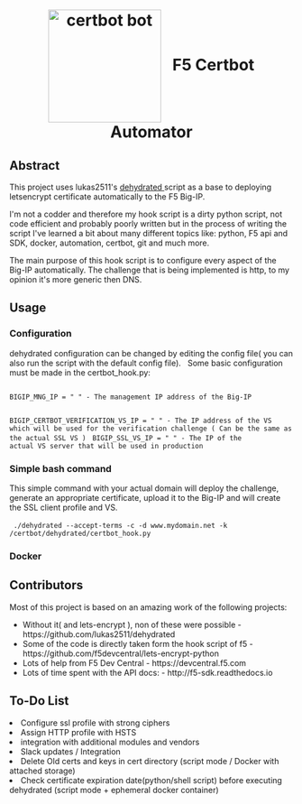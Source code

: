 <h1> <div style="text-align:center"><a target="_blank" href="https://certbot.eff.org/">
<img src="https://certbot.eff.org/images/certbot-logo-1A.svg" alt="certbot bot" width="200px" height="200px" align="center" style="max-width:100%;"></a>
&nbsp;&nbsp;F5 Certbot Automator</div>
</h1>
<h2> Abstract </h2>
<p>
This project uses lukas2511's <a target="_blank" href="https://github.com/lukas2511/dehydrated"> dehydrated </a> script
as a base to deploying letsencrypt certificate automatically to the F5 Big-IP.

I'm not a codder and therefore my hook script is a dirty python script, not code efficient and probably poorly written but in the process of writing the script I've learned a bit about many different topics like: python, F5 api and SDK, docker, automation, certbot, git and much more.

The main purpose of this hook script is to configure every aspect of the Big-IP automatically.
The challenge that is being implemented is http, to my opinion it's more generic then DNS.
</p>

<h2>Usage</h2>
<h3>Configuration</h3>
<p> dehydrated configuration can be changed by editing the config file( you can also run the script with the default config file). &nbsp;
Some basic configuration must be made in the certbot_hook.py:
</p>
<code>
BIGIP_MNG_IP = " " - The management IP address of the Big-IP

BIGIP_CERTBOT_VERIFICATION_VS_IP = " " - The IP address of the VS which will be used for the verification challenge ( Can be the same as the actual SSL VS )
</code>
<code>BIGIP_SSL_VS_IP = " " - The IP of the actual VS server that will be used in production
</code>

<h3>Simple bash command</h3>
This simple command with your actual domain will deploy the challenge, generate an appropriate certificate, upload it to the Big-IP and will create the SSL client profile and VS. 
<br></br>
<code> ./dehydrated --accept-terms -c -d www.mydomain.net -k /certbot/dehydrated/certbot_hook.py
</code>
<h3>Docker</h3>
<h2>Contributors</h2>

<p> Most of this project is based on an amazing work of the following projects: </p>

<ul>
<li>Without it( and lets-encrypt ), non of these were possible - https://github.com/lukas2511/dehydrated</li>
<li>Some of the code is directly taken form the hook script of f5 - https://github.com/f5devcentral/lets-encrypt-python </li>
<li>Lots of help from F5 Dev Central - https://devcentral.f5.com</li>
<li>Lots of time spent with the API docs: - http://f5-sdk.readthedocs.io</li>
</ul>
<h2>To-Do List</h2>
<li>Configure ssl profile with strong ciphers</li>
<li>Assign HTTP profile with HSTS </li>
<li>integration with additional modules and vendors</li>
<li>Slack updates / Integration </li>
<li>Delete Old certs and keys in cert directory (script mode / Docker with attached storage)</li>
<li>Check certificate expiration date(python/shell script) before executing dehydrated (script mode + ephemeral docker container) </li>
